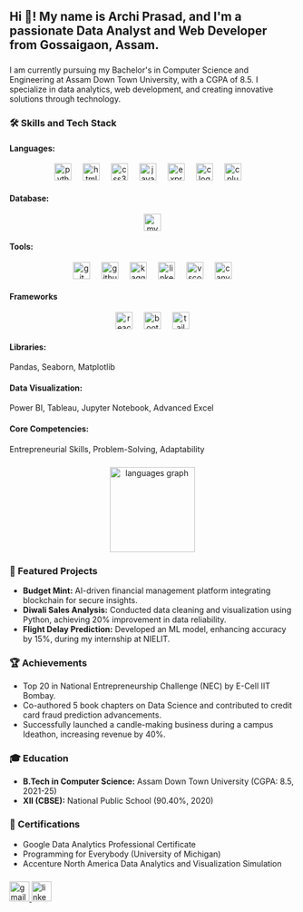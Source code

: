 <h2 align="left">Hi 👋! My name is Archi Prasad, and I'm a passionate Data Analyst and Web Developer from Gossaigaon, Assam.</h2>

###

<p align="left">I am currently pursuing my Bachelor's in Computer Science and Engineering at Assam Down Town University, with a CGPA of 8.5. I specialize in data analytics, web development, and creating innovative solutions through technology.</p>

###

<h3 align="left">🛠️ Skills and Tech Stack</h3>
<h4 align="left">Languages:</h4>
<div align="center">
  <img src="https://cdn.jsdelivr.net/gh/devicons/devicon/icons/python/python-original.svg" height="30" alt="python logo"  />
  <img width="12" />
  <img src="https://cdn.jsdelivr.net/gh/devicons/devicon/icons/html5/html5-original.svg" height="30" alt="html5 logo"  />
  <img width="12" />
  <img src="https://cdn.jsdelivr.net/gh/devicons/devicon/icons/css3/css3-original.svg" height="30" alt="css3 logo"  />
  <img width="12" />
  <img src="https://cdn.jsdelivr.net/gh/devicons/devicon/icons/javascript/javascript-original.svg" height="30" alt="javascript logo"  />
  <img width="12" />
  <img src="https://cdn.jsdelivr.net/gh/devicons/devicon/icons/express/express-original.svg" height="30" alt="express logo"  />
  <img width="12" />
  <img src="https://cdn.jsdelivr.net/gh/devicons/devicon/icons/c/c-original.svg" height="30" alt="c logo"  />
  <img width="12" />
  <img src="https://cdn.jsdelivr.net/gh/devicons/devicon/icons/cplusplus/cplusplus-original.svg" height="30" alt="cplusplus logo"  />
  <img width="12" />
</div>
  
  <h4 align="left">Database:</h4>
  <div align="center">
      <img src="https://cdn.jsdelivr.net/gh/devicons/devicon/icons/mysql/mysql-original.svg" height="30" alt="mysql logo"  />
  </div>

  <h4 align="left">Tools:</h4>
<div align="center">
  <img src="https://cdn.jsdelivr.net/gh/devicons/devicon/icons/git/git-original.svg" height="30" alt="git logo"  />
  <img width="12" />
  <img src="https://cdn.jsdelivr.net/gh/devicons/devicon/icons/github/github-original.svg" height="30" alt="github logo"  />
  <img width="12" />
  <img src="https://cdn.jsdelivr.net/gh/devicons/devicon/icons/kaggle/kaggle-original.svg" height="30" alt="kaggle logo"  />
  <img width="12" />
  <img src="https://cdn.jsdelivr.net/gh/devicons/devicon/icons/linkedin/linkedin-original.svg" height="30" alt="linkedin logo"  />
  <img width="12" />
  <img src="https://cdn.jsdelivr.net/gh/devicons/devicon/icons/vscode/vscode-original.svg" height="30" alt="vscode logo"  />
  <img width="12" />
  <img src="https://cdn.jsdelivr.net/gh/devicons/devicon/icons/canva/canva-original.svg" height="30" alt="canva logo"  />
</div>
  

<h4 align="left">Frameworks</h4>
<div align="center">
  <img src="https://cdn.jsdelivr.net/gh/devicons/devicon/icons/react/react-original.svg" height="30" alt="react logo"  />
  <img width="12" />
  <img src="https://cdn.jsdelivr.net/gh/devicons/devicon/icons/bootstrap/bootstrap-original.svg" height="30" alt="bootstrap logo"  />
  <img width="12" />
  <img src="https://cdn.jsdelivr.net/gh/devicons/devicon/icons/tailwindcss/tailwindcss-original-wordmark.svg" height="30" alt="tailwindcss logo" />
</div>

<h4 align="left">Libraries:</h4>
<p> Pandas, Seaborn, Matplotlib</p>

<h4 align="left">Data Visualization:</h4>
<p>Power BI, Tableau, Jupyter Notebook, Advanced Excel</p>

<h4 align="left">Core Competencies:</h4>
<p>Entrepreneurial Skills, Problem-Solving, Adaptability</p>

###

<div align="center">
  <img src="https://github-readme-stats.vercel.app/api/top-langs?username=archiprasad&locale=en&hide_title=false&layout=compact&card_width=320&langs_count=5&theme=dracula&hide_border=false" height="150" alt="languages graph"  />
</div>

###

<h3 align="left">🚀 Featured Projects</h3>
<ul>
  <li><strong>Budget Mint:</strong> AI-driven financial management platform integrating blockchain for secure insights.</li>
  <li><strong>Diwali Sales Analysis:</strong> Conducted data cleaning and visualization using Python, achieving 20% improvement in data reliability.</li>
  <li><strong>Flight Delay Prediction:</strong> Developed an ML model, enhancing accuracy by 15%, during my internship at NIELIT.</li>
</ul>

###

<h3 align="left">🏆 Achievements</h3>
<ul>
  <li>Top 20 in National Entrepreneurship Challenge (NEC) by E-Cell IIT Bombay.</li>
  <li>Co-authored 5 book chapters on Data Science and contributed to credit card fraud prediction advancements.</li>
  <li>Successfully launched a candle-making business during a campus Ideathon, increasing revenue by 40%.</li>
</ul>

###

<h3 align="left">🎓 Education</h3>
<ul>
  <li><strong>B.Tech in Computer Science:</strong> Assam Down Town University (CGPA: 8.5, 2021-25)</li>
  <li><strong>XII (CBSE):</strong> National Public School (90.40%, 2020)</li>
</ul>

###

<h3 align="left">📜 Certifications</h3>
<ul>
  <li>Google Data Analytics Professional Certificate</li>
  <li>Programming for Everybody (University of Michigan)</li>
  <li>Accenture North America Data Analytics and Visualization Simulation</li>
</ul>

###

<div align="left">
  <a href="mailto:prasadarchi13@gmail.com" target="_blank">
    <img src="https://img.shields.io/static/v1?message=Gmail&logo=gmail&label=&color=D14836&logoColor=white&labelColor=&style=for-the-badge" height="35" alt="gmail logo"  />
  </a>
  <a href="https://www.linkedin.com/in/archiprasad/" target="_blank">
    <img src="https://img.shields.io/static/v1?message=LinkedIn&logo=linkedin&label=&color=0077B5&logoColor=white&labelColor=&style=for-the-badge" height="35" alt="linkedin logo"  />
  </a>
</div>
